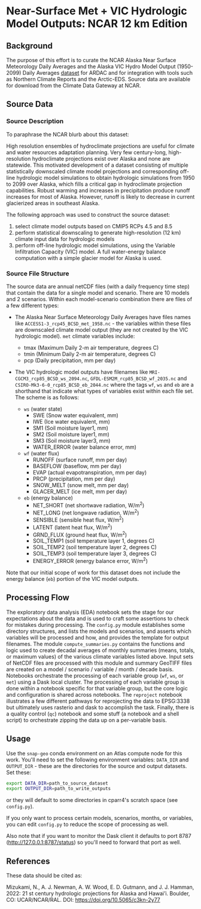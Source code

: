 # Near-Surface Met + VIC Hydrologic Model Outputs: NCAR 12 km Edition

## Background

The purpose of this effort is to curate the NCAR Alaska Near Surface Meteorology Daily Averages and the Alaska VIC Hydro Model Output (1950-2099) Daily Averages [dataset](https://www.earthsystemgrid.org/dataset/ucar.ral.hydro.predictions.html) for ARDAC and for integration with tools such as Northern Climate Reports and the Arctic-EDS. Source data are available for download from the Climate Data Gateway at NCAR.

## Source Data

### Source Description

To paraphrase the NCAR blurb about this dataset:

<p>
High resolution ensembles of hydroclimate projections are useful for climate and water resources adaptation planning. Very few century-long, high-resolution hydroclimate projections exist over Alaska and none are statewide. This motivated development of a dataset consisting of multiple statistically downscaled climate model projections and corresponding off-line hydrologic model simulations to obtain hydrologic simulations from 1950 to 2099 over Alaska, which fills a critical gap in hydroclimate projection capabilities. Robust warming and increases in precipitation produce runoff increases for most of Alaska. However, runoff is likely to decrease in current glacierized areas in southeast Alaska.
</p>

The following approach was used to construct the source dataset:

1. select climate model outputs based on CMIP5 RCPs 4.5 and 8.5
2. perform statistical downscaling to generate high-resolution (12 km) climate input data for hydrologic models
3. perform off-line hydrologic model simulations, using the Variable Infiltration Capacity (VIC) model. A full water-energy balance computation with a simple glacier model for Alaska is used.

### Source File Structure

The source data are annual netCDF files (with a daily frequency time step) that contain the data for a single model and scenario. There are 10 models and 2 scenarios. Within each model-scenario combination there are files of a few different types:

- The Alaska Near Surface Meteorology Daily Averages have files names like `ACCESS1-3_rcp45_BCSD_met_1958.nc` - the variables within these files are downscaled climate model output (they are not created by the VIC hydrologic model). `met` climate variables include:

  - tmax (Maximum Daily 2-m air temperature, degrees C)
  - tmin (Minimum Daily 2-m air temperature, degrees C)
  - pcp (Daily precipitation, mm per day)

- The VIC hydrologic model outputs have filenames like `MRI-CGCM3_rcp85_BCSD_ws_2094.nc`, `GFDL-ESM2M_rcp85_BCSD_wf_2035.nc` and `CSIRO-Mk3-6-0_rcp85_BCSD_eb_2044.nc` where the tags `wf`, `ws` and `eb` are a shorthand that indicate what types of variables exist within each file set. The scheme is as follows:
  - `ws` (water state)
    - SWE (Snow water equivalent, mm)
    - IWE (Ice water equivalent, mm)
    - SM1 (Soil moisture layer1, mm)
    - SM2 (Soil moisture layer1, mm)
    - SM3 (Soil moisture layer3, mm)
    - WATER_ERROR (water balance error, mm)
  - `wf` (water flux)
    - RUNOFF (surface runoff, mm per day)
    - BASEFLOW (baseflow, mm per day)
    - EVAP (actual evapotranspiration, mm per day)
    - PRCP (precipitation, mm per day)
    - SNOW_MELT (snow melt, mm per day)
    - GLACER_MELT (ice melt, mm per day)
  - `eb` (energy balance)
    - NET_SHORT (net shortwave radiation, W/m<sup>2</sup>)
    - NET_LONG (net longwave radiation, W/m<sup>2</sup>)
    - SENSIBLE (sensible heat flux, W/m<sup>2</sup>)
    - LATENT (latent heat flux, W/m<sup>2</sup>)
    - GRND_FLUX (ground heat flux, W/m<sup>2</sup>)
    - SOIL_TEMP1 (soil temperature layer 1, degrees C)
    - SOIL_TEMP2 (soil temperature layer 2, degrees C)
    - SOIL_TEMP3 (soil temperature layer 3, degrees C)
    - ENERGY_ERROR (energy balance error, W/m<sup>2</sup>)

Note that our initial scope of work for this dataset does not include the energy balance (`eb`) portion of the VIC model outputs.

## Processing Flow

The exploratory data analysis (EDA) notebook sets the stage for our expectations about the data and is used to craft some assertions to check for mistakes during processing. The `config.py` module establishes some directory structures, and lists the models and scenarios, and asserts which variables will be processed and how, and provides the template for output filenames. The module `compute_summaries.py` contains the functions and logic used to create decadal averages of monthly summaries (means, totals, or maximum values) of the various climate variables listed above. Input sets of NetCDF files are processed with this module and summary GeoTIFF files are created on a model / scenario / variable / month / decade basis. Notebooks orchestrate the processing of each variable group (`wf`, `ws`, or `met`) using a Dask local cluster. The processing of each variable group is done within a notebook specific for that variable group, but the core logic and configuration is shared across notebooks. The `reproject` notebook illustrates a few different pathways for reprojecting the data to EPSG:3338 but ultimately uses rasterio and dask to accomplish the task. Finally, there is a quality control (`qc`) notebook and some stuff (a notebook and a shell script) to orchestrate zipping the data up on a per-variable basis.

## Usage

Use the `snap-geo` conda environment on an Atlas compute node for this work. You'll need to set the following environment variables: `DATA_DIR` and `OUTPUT_DIR` - these are the directories for the source and output datasets. Set these:

```sh
export DATA_DIR=path_to_source_dataset
export OUTPUT_DIR=path_to_write_outputs
```

or they will default to some directories in cparr4's scratch space (see `config.py`).

If you only want to process certain models, scenarios, months, or variables, you can edit `config.py` to reduce the scope of processing as well.

Also note that if you want to monitor the Dask client it defaults to port 8787 (http://127.0.0.1:8787/status) so you'll need to forward that port as well.

## References

These data should be cited as:

Mizukami, N., A. J. Newman, A. W. Wood, E. D. Gutmann, and J. J. Hamman, 2022: 21 st century
hydrologic projections for Alaska and Hawai’i. Boulder, CO: UCAR/NCAR/RAL. DOI:
https://doi.org/10.5065/c3kn-2y77
